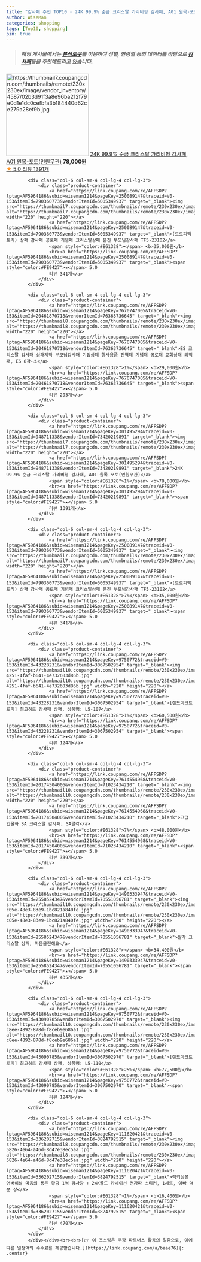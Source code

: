 ```yaml
---
title: "감사패 추천 TOP10 - 24K 99.9% 순금 크리스탈 가리비형 감사패, A01 원목-포토(인원무관)"
author: WiseMan
categories: shopping
tags: [Top10, shopping]
pin: true
---
```


> ##### 해당 게시물에서는 [**분석도구**](https://itemscout.io/)를 이용하여 **성별**, **연령별** 등의 데이터를 바탕으로 [**감사패**](https://link.coupang.com/a/baae76)들을 추천해드리고 있습니다.
<div class="container"><div class="row">
            <div class="col-6 col-sm-4 col-lg-4 col-lg-3">
                <div class="product-container">
                    <a href="https://link.coupang.com/re/AFFSDP?lptag=AF5964186&subid=wiseman1214&pageKey=301495294&traceid=V0-153&itemId=948711338&vendorItemId=73420219891" target="_blank"><img src="https://thumbnail7.coupangcdn.com/thumbnails/remote/230x230ex/image/vendor_inventory/4587/02b3d91f3a8e96ba212f79e0d1e1dc0cefbfa3b184440d62ce279a28ef9b.jpg" alt="https://thumbnail7.coupangcdn.com/thumbnails/remote/230x230ex/image/vendor_inventory/4587/02b3d91f3a8e96ba212f79e0d1e1dc0cefbfa3b184440d62ce279a28ef9b.jpg" width="220" height="220"></a>
                    <a href="https://link.coupang.com/re/AFFSDP?lptag=AF5964186&subid=wiseman1214&pageKey=301495294&traceid=V0-153&itemId=948711338&vendorItemId=73420219891" target="_blank">24K 99.9% 순금 크리스탈 가리비형 감사패, A01 원목-포토(인원무관)</a>
                    <span style="color:#E61328"></span> <b>78,000원</b>
                    <br><a href="https://link.coupang.com/re/AFFSDP?lptag=AF5964186&subid=wiseman1214&pageKey=301495294&traceid=V0-153&itemId=948711338&vendorItemId=73420219891" target="_blank"><span style="color:#FE9427">★</span> 5.0
                    리뷰 1391개</a>
                </div>
            </div>
            
            <div class="col-6 col-sm-4 col-lg-4 col-lg-3">
                <div class="product-container">
                    <a href="https://link.coupang.com/re/AFFSDP?lptag=AF5964186&subid=wiseman1214&pageKey=250089147&traceid=V0-153&itemId=790360773&vendorItemId=5005349937" target="_blank"><img src="https://thumbnail7.coupangcdn.com/thumbnails/remote/230x230ex/image/vendor_inventory/1267/b47beb1f30adcc7a1f3e0c13d4c9cdf5fcda5a8dcf40a18d77a00fd11e6f.jpg" alt="https://thumbnail7.coupangcdn.com/thumbnails/remote/230x230ex/image/vendor_inventory/1267/b47beb1f30adcc7a1f3e0c13d4c9cdf5fcda5a8dcf40a18d77a00fd11e6f.jpg" width="220" height="220"></a>
                    <a href="https://link.coupang.com/re/AFFSDP?lptag=AF5964186&subid=wiseman1214&pageKey=250089147&traceid=V0-153&itemId=790360773&vendorItemId=5005349937" target="_blank">(트로피팩토리) 상패 감사패 공로패 기념패 크리스탈상패 문진 부모님감사패 TF5-23102</a>
                    <span style="color:#E61328"></span> <b>35,000원</b>
                    <br><a href="https://link.coupang.com/re/AFFSDP?lptag=AF5964186&subid=wiseman1214&pageKey=250089147&traceid=V0-153&itemId=790360773&vendorItemId=5005349937" target="_blank"><span style="color:#FE9427">★</span> 5.0
                    리뷰 341개</a>
                </div>
            </div>
            
            <div class="col-6 col-sm-4 col-lg-4 col-lg-3">
                <div class="product-container">
                    <a href="https://link.coupang.com/re/AFFSDP?lptag=AF5964186&subid=wiseman1214&pageKey=7670747005&traceid=V0-153&itemId=20461870718&vendorItemId=76363736645" target="_blank"><img src="https://thumbnail8.coupangcdn.com/thumbnails/remote/230x230ex/image/vendor_inventory/631f/ce79470089ea107f4ee9644ff36689095bdfbce88ec4d389589349211d2e.jpg" alt="https://thumbnail8.coupangcdn.com/thumbnails/remote/230x230ex/image/vendor_inventory/631f/ce79470089ea107f4ee9644ff36689095bdfbce88ec4d389589349211d2e.jpg" width="220" height="220"></a>
                    <a href="https://link.coupang.com/re/AFFSDP?lptag=AF5964186&subid=wiseman1214&pageKey=7670747005&traceid=V0-153&itemId=20461870718&vendorItemId=76363736645" target="_blank">ES 크리스탈 감사패 상패제작 부모님감사패 기업상패 행사용품 전역패 기념패 공로패 교회상패 퇴직패, ES 8각-소</a>
                    <span style="color:#E61328">1%</span> <b>29,000원</b>
                    <br><a href="https://link.coupang.com/re/AFFSDP?lptag=AF5964186&subid=wiseman1214&pageKey=7670747005&traceid=V0-153&itemId=20461870718&vendorItemId=76363736645" target="_blank"><span style="color:#FE9427">★</span> 5.0
                    리뷰 295개</a>
                </div>
            </div>
            
            <div class="col-6 col-sm-4 col-lg-4 col-lg-3">
                <div class="product-container">
                    <a href="https://link.coupang.com/re/AFFSDP?lptag=AF5964186&subid=wiseman1214&pageKey=301495294&traceid=V0-153&itemId=948711338&vendorItemId=73420219891" target="_blank"><img src="https://thumbnail7.coupangcdn.com/thumbnails/remote/230x230ex/image/vendor_inventory/4587/02b3d91f3a8e96ba212f79e0d1e1dc0cefbfa3b184440d62ce279a28ef9b.jpg" alt="https://thumbnail7.coupangcdn.com/thumbnails/remote/230x230ex/image/vendor_inventory/4587/02b3d91f3a8e96ba212f79e0d1e1dc0cefbfa3b184440d62ce279a28ef9b.jpg" width="220" height="220"></a>
                    <a href="https://link.coupang.com/re/AFFSDP?lptag=AF5964186&subid=wiseman1214&pageKey=301495294&traceid=V0-153&itemId=948711338&vendorItemId=73420219891" target="_blank">24K 99.9% 순금 크리스탈 가리비형 감사패, A01 원목-포토(인원무관)</a>
                    <span style="color:#E61328">1%</span> <b>78,000원</b>
                    <br><a href="https://link.coupang.com/re/AFFSDP?lptag=AF5964186&subid=wiseman1214&pageKey=301495294&traceid=V0-153&itemId=948711338&vendorItemId=73420219891" target="_blank"><span style="color:#FE9427">★</span> 5.0
                    리뷰 1391개</a>
                </div>
            </div>
            
            <div class="col-6 col-sm-4 col-lg-4 col-lg-3">
                <div class="product-container">
                    <a href="https://link.coupang.com/re/AFFSDP?lptag=AF5964186&subid=wiseman1214&pageKey=250089147&traceid=V0-153&itemId=790360773&vendorItemId=5005349937" target="_blank"><img src="https://thumbnail7.coupangcdn.com/thumbnails/remote/230x230ex/image/vendor_inventory/1267/b47beb1f30adcc7a1f3e0c13d4c9cdf5fcda5a8dcf40a18d77a00fd11e6f.jpg" alt="https://thumbnail7.coupangcdn.com/thumbnails/remote/230x230ex/image/vendor_inventory/1267/b47beb1f30adcc7a1f3e0c13d4c9cdf5fcda5a8dcf40a18d77a00fd11e6f.jpg" width="220" height="220"></a>
                    <a href="https://link.coupang.com/re/AFFSDP?lptag=AF5964186&subid=wiseman1214&pageKey=250089147&traceid=V0-153&itemId=790360773&vendorItemId=5005349937" target="_blank">(트로피팩토리) 상패 감사패 공로패 기념패 크리스탈상패 문진 부모님감사패 TF5-23102</a>
                    <span style="color:#E61328">7%</span> <b>35,000원</b>
                    <br><a href="https://link.coupang.com/re/AFFSDP?lptag=AF5964186&subid=wiseman1214&pageKey=250089147&traceid=V0-153&itemId=790360773&vendorItemId=5005349937" target="_blank"><span style="color:#FE9427">★</span> 5.0
                    리뷰 341개</a>
                </div>
            </div>
            
            <div class="col-6 col-sm-4 col-lg-4 col-lg-3">
                <div class="product-container">
                    <a href="https://link.coupang.com/re/AFFSDP?lptag=AF5964186&subid=wiseman1214&pageKey=9750772&traceid=V0-153&itemId=43228231&vendorItemId=3067502954" target="_blank"><img src="https://thumbnail10.coupangcdn.com/thumbnails/remote/230x230ex/image/vendor_inventory/images/2016/11/18/18/1/ab04cecb-4251-4faf-b641-4e732603d86b.jpg" alt="https://thumbnail10.coupangcdn.com/thumbnails/remote/230x230ex/image/vendor_inventory/images/2016/11/18/18/1/ab04cecb-4251-4faf-b641-4e732603d86b.jpg" width="220" height="220"></a>
                    <a href="https://link.coupang.com/re/AFFSDP?lptag=AF5964186&subid=wiseman1214&pageKey=9750772&traceid=V0-153&itemId=43228231&vendorItemId=3067502954" target="_blank">[랜드마크트로피] 최고히트 감사패 상패, 상품명: L5-107</a>
                    <span style="color:#E61328">1%</span> <b>60,500원</b>
                    <br><a href="https://link.coupang.com/re/AFFSDP?lptag=AF5964186&subid=wiseman1214&pageKey=9750772&traceid=V0-153&itemId=43228231&vendorItemId=3067502954" target="_blank"><span style="color:#FE9427">★</span> 5.0
                    리뷰 124개</a>
                </div>
            </div>
            
            <div class="col-6 col-sm-4 col-lg-4 col-lg-3">
                <div class="product-container">
                    <a href="https://link.coupang.com/re/AFFSDP?lptag=AF5964186&subid=wiseman1214&pageKey=7614554968&traceid=V0-153&itemId=20174504006&vendorItemId=71023434210" target="_blank"><img src="https://thumbnail10.coupangcdn.com/thumbnails/remote/230x230ex/image/vendor_inventory/7439/a207377a9d4c33204f078dbc5629ab294d16b8d9c8eb779bb78842fae726.jpg" alt="https://thumbnail10.coupangcdn.com/thumbnails/remote/230x230ex/image/vendor_inventory/7439/a207377a9d4c33204f078dbc5629ab294d16b8d9c8eb779bb78842fae726.jpg" width="220" height="220"></a>
                    <a href="https://link.coupang.com/re/AFFSDP?lptag=AF5964186&subid=wiseman1214&pageKey=7614554968&traceid=V0-153&itemId=20174504006&vendorItemId=71023434210" target="_blank">고급 인물화 SA 크리스탈 감사패, SA팔각</a>
                    <span style="color:#E61328">7%</span> <b>48,000원</b>
                    <br><a href="https://link.coupang.com/re/AFFSDP?lptag=AF5964186&subid=wiseman1214&pageKey=7614554968&traceid=V0-153&itemId=20174504006&vendorItemId=71023434210" target="_blank"><span style="color:#FE9427">★</span> 5.0
                    리뷰 339개</a>
                </div>
            </div>
            
            <div class="col-6 col-sm-4 col-lg-4 col-lg-3">
                <div class="product-container">
                    <a href="https://link.coupang.com/re/AFFSDP?lptag=AF5964186&subid=wiseman1214&pageKey=1490333947&traceid=V0-153&itemId=2558524347&vendorItemId=70551056781" target="_blank"><img src="https://thumbnail10.coupangcdn.com/thumbnails/remote/230x230ex/image/retail/images/2020/04/16/19/5/0eb8719c-c05e-48e3-83e9-1bc821a840fe.jpg" alt="https://thumbnail10.coupangcdn.com/thumbnails/remote/230x230ex/image/retail/images/2020/04/16/19/5/0eb8719c-c05e-48e3-83e9-1bc821a840fe.jpg" width="220" height="220"></a>
                    <a href="https://link.coupang.com/re/AFFSDP?lptag=AF5964186&subid=wiseman1214&pageKey=1490333947&traceid=V0-153&itemId=2558524347&vendorItemId=70551056781" target="_blank">팔각 크리스탈 상패, 마음을전해요</a>
                    <span style="color:#E61328"></span> <b>34,400원</b>
                    <br><a href="https://link.coupang.com/re/AFFSDP?lptag=AF5964186&subid=wiseman1214&pageKey=1490333947&traceid=V0-153&itemId=2558524347&vendorItemId=70551056781" target="_blank"><span style="color:#FE9427">★</span> 5.0
                    리뷰 435개</a>
                </div>
            </div>
            
            <div class="col-6 col-sm-4 col-lg-4 col-lg-3">
                <div class="product-container">
                    <a href="https://link.coupang.com/re/AFFSDP?lptag=AF5964186&subid=wiseman1214&pageKey=9750772&traceid=V0-153&itemId=43090785&vendorItemId=3067502970" target="_blank"><img src="https://thumbnail10.coupangcdn.com/thumbnails/remote/230x230ex/image/vendor_inventory/images/2016/11/18/18/5/8ad5e09e-c8ee-4892-878d-f8ceb9e686a1.jpg" alt="https://thumbnail10.coupangcdn.com/thumbnails/remote/230x230ex/image/vendor_inventory/images/2016/11/18/18/5/8ad5e09e-c8ee-4892-878d-f8ceb9e686a1.jpg" width="220" height="220"></a>
                    <a href="https://link.coupang.com/re/AFFSDP?lptag=AF5964186&subid=wiseman1214&pageKey=9750772&traceid=V0-153&itemId=43090785&vendorItemId=3067502970" target="_blank">[랜드마크트로피] 최고히트 감사패 상패, 상품명: L5-110</a>
                    <span style="color:#E61328">25%</span> <b>77,500원</b>
                    <br><a href="https://link.coupang.com/re/AFFSDP?lptag=AF5964186&subid=wiseman1214&pageKey=9750772&traceid=V0-153&itemId=43090785&vendorItemId=3067502970" target="_blank"><span style="color:#FE9427">★</span> 5.0
                    리뷰 124개</a>
                </div>
            </div>
            
            <div class="col-6 col-sm-4 col-lg-4 col-lg-3">
                <div class="product-container">
                    <a href="https://link.coupang.com/re/AFFSDP?lptag=AF5964186&subid=wiseman1214&pageKey=111620421&traceid=V0-153&itemId=336202715&vendorItemId=3824792515" target="_blank"><img src="https://thumbnail8.coupangcdn.com/thumbnails/remote/230x230ex/image/retail/images/2018/07/20/17/9/d41f8420-5826-4e64-a46d-8d47e38ec5aa.jpg" alt="https://thumbnail8.coupangcdn.com/thumbnails/remote/230x230ex/image/retail/images/2018/07/20/17/9/d41f8420-5826-4e64-a46d-8d47e38ec5aa.jpg" width="220" height="220"></a>
                    <a href="https://link.coupang.com/re/AFFSDP?lptag=AF5964186&subid=wiseman1214&pageKey=111620421&traceid=V0-153&itemId=336202715&vendorItemId=3824792515" target="_blank">럭키심볼 어버이날 마음의 용돈 황금 1억 감사장 + 24K골드 카네이션 전자파 스티커, 1세트, 아빠 덕분 상</a>
                    <span style="color:#E61328">1%</span> <b>16,400원</b>
                    <br><a href="https://link.coupang.com/re/AFFSDP?lptag=AF5964186&subid=wiseman1214&pageKey=111620421&traceid=V0-153&itemId=336202715&vendorItemId=3824792515" target="_blank"><span style="color:#FE9427">★</span> 5.0
                    리뷰 470개</a>
                </div>
            </div>
            </div></div><br><br>[👉 이 포스팅은 쿠팡 파트너스 활동의 일환으로, 이에 따른 일정액의 수수료를 제공받습니다.](https://link.coupang.com/a/baae76){: .center}